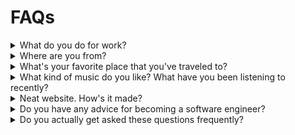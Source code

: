 # FAQs

<details>
<summary>What do you do for work?</summary>

<div id="work"></div>

I'm not working at the moment! However, I used to work at Google Research. There, I developed machine-learning
applications for the weather. A lot of the time this involves making
[weather data easier to work with](https://github.com/google/weather-tools/), if
not [specific datasets](https://github.com/google-research/arco-era5). If you've Googled the weather and saw a bar that
told you how soon it was going to rain, you've used
my [old team's main product](https://blog.research.google/2023/11/metnet-3-state-of-art-neural-weather.html). Before
this, I used to work on the [Arcs project](https://github.com/PolymerLabs/arcs), a system to protect user privacy in the
AI era. I've been lucky so far that a lot of my work involves contributing to [open source](https://github.com/alxmrs).
Before joining Google, I've had
a [mix of software engineering and machine learning roles](/cv).

</details>

<details>

<summary>Where are you from?</summary>

<div id="from"></div>

All over California, really. I grew up in [San Diego](/zettel/san-diego/) (north county) and went to college there, too.
I lived in Oakland for a few years, then in the Santa Cruz/Monterey area. During the pandemic, I found myself in the
central coast near SLO. When things cleared up a bit, Cam and I moved to LA for a year to help support family. 
Hey, maybe one day I'll end up in Chico or Mt. Shasta. 

Currently, I live in Aromas, CA. (It's about 100 miles south of San Francisco.)

![A good place to live](/assets/a-good-place-to-live.webp)

</details>

<details>

<summary>What's your favorite place that you've traveled to?</summary>

Wow, what an impossible question! Well, I have a soft spot for Vietnam. We only visited the [top](https://vagabonvivants.com/chapter-17-good-morning-vietnam) 
[half](https://vagabonvivants.com/chapter-18-goodnight-vietnam) of the country, but boy does it have it all: natural 
beauty, rich culture and history, delicious food and, in my opinion, the best coffee in the world. Next on my list is 
probably Türkiye. There's something really special about that place. 

We're lucky enough to have spent a good deal of [time](https://www.seat61.com/Vietnam.htm) [on trains](https://www.seat61.com/train-travel-in-turkey.htm) in 
both countries; I wonder if that has something to do with it.

</details>

<details>

<summary>What kind of music do you like? What have you been listening to recently?</summary>

<div id="music"></div>

Why, thank you for asking! In a world of streaming music, it's common to say that one's tastes are eclectic. This
certainly is true for me, however, it doesn't really speak to the shape of my preferences. Let me show rather than tell
what I like (with the help of [everynoise.com](https://everynoise.com)):

* [Here are all my playlists](https://everynoise.com/playlistprofile.cgi?id=spotify:user:djbokonon). I've been
  cataloguing all the songs I encounter, saving the ones that are new-to-me in lists organized by month & year (since ~
  2016).

* Try clicking on the "tracks" link for a playlist. For
  example, [here are the tracks](https://everynoise.com/playlistprofile.cgi?id=2h0gMiVpHTnEdgk905lCSR) in my
  `2022 jan` playlist.

* If a genre seems interesting to you, click the link to explore artists that create music associated with that genre.
  For example, I listen to a bunch of [art pop](https://everynoise.com/research.cgi?mode=genre&name=art%20pop).

</details>


<details>

<summary>Neat website. How's it made?</summary>

Thanks! This website is mostly generated HTML and CSS. In an effort to keep things simple, my generator consists of some
shell scripts that invoke [pandoc](https://pandoc.org/) (Check out the [source](https://github.com/alxmrs/website), or
consider [making your own](https://github.com/alxmrs/pandoc-website-template) shell-powered website). I thought I would
have to replace my hacked-together solution with a "real" static site generator until I
found [this awesome project](https://github.com/chambln/pandoc-rss) for generating an RSS feed! It seems like I'm not
the only pandoc obsessed developer out there (there are dozens of us!). I guess the allure of creating a website in
PowerPoint is too strong to let go...

If you find any part of it that is not accessible or generally unusable, please reach out to me, and I'll correct it.

</details>

<details>

<summary>Do you have any advice for becoming a software engineer?</summary>

Yes – but that depends a lot on your situation. Please, email me (or reach out some other way). I'm happy to give you my
2¢.

<details>

<summary>I'm a UCSD undergraduate.</summary>

Awesome. I get messages from UCSD undergrads from time to time. One day, I'll write an article with general advice for
students like you. Until then, would you be interested
in [connecting with me on TritonsConnect](https://tritonsconnect.com/user/782505)? From there, I can learn a bit more
about you and provide commensurate advice.

</details>


</details>

<details>

<summary>Do you actually get asked these questions frequently?</summary>

Like, not really.

</details>

